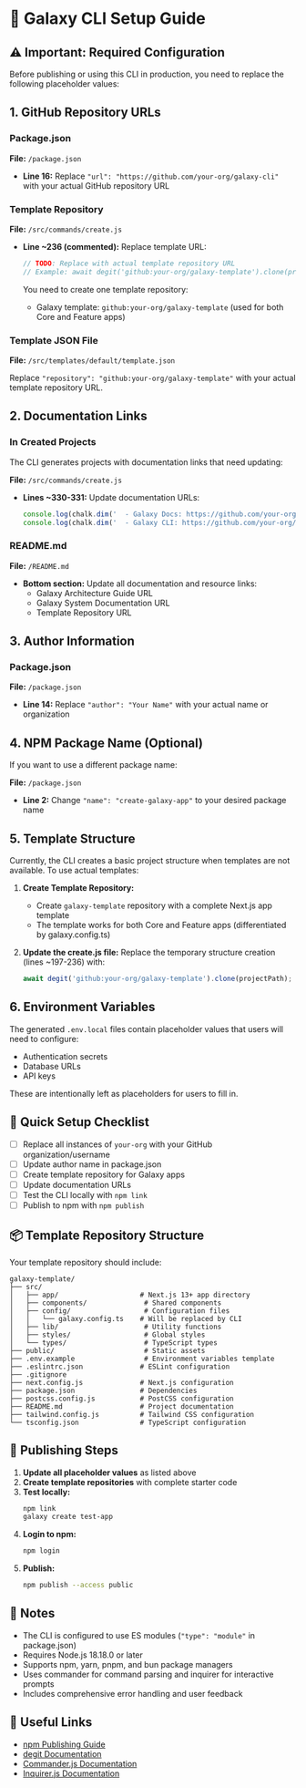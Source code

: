 # 🚀 Galaxy CLI Setup Guide

## ⚠️ Important: Required Configuration

Before publishing or using this CLI in production, you need to replace the following placeholder values:

## 1. GitHub Repository URLs

### Package.json
**File:** `/package.json`
- **Line 16:** Replace `"url": "https://github.com/your-org/galaxy-cli"` with your actual GitHub repository URL

### Template Repository
**File:** `/src/commands/create.js`
- **Line ~236 (commented):** Replace template URL:
  ```javascript
  // TODO: Replace with actual template repository URL
  // Example: await degit('github:your-org/galaxy-template').clone(projectPath);
  ```
  
  You need to create one template repository:
  - Galaxy template: `github:your-org/galaxy-template` (used for both Core and Feature apps)

### Template JSON File
**File:** `/src/templates/default/template.json`

Replace `"repository": "github:your-org/galaxy-template"` with your actual template repository URL.

## 2. Documentation Links

### In Created Projects
The CLI generates projects with documentation links that need updating:

**File:** `/src/commands/create.js`
- **Lines ~330-331:** Update documentation URLs:
  ```javascript
  console.log(chalk.dim('  - Galaxy Docs: https://github.com/your-org/galaxy-docs'));
  console.log(chalk.dim('  - Galaxy CLI: https://github.com/your-org/galaxy-cli'));
  ```

### README.md
**File:** `/README.md`
- **Bottom section:** Update all documentation and resource links:
  - Galaxy Architecture Guide URL
  - Galaxy System Documentation URL
  - Template Repository URL

## 3. Author Information

### Package.json
**File:** `/package.json`
- **Line 14:** Replace `"author": "Your Name"` with your actual name or organization

## 4. NPM Package Name (Optional)

If you want to use a different package name:

**File:** `/package.json`
- **Line 2:** Change `"name": "create-galaxy-app"` to your desired package name

## 5. Template Structure

Currently, the CLI creates a basic project structure when templates are not available. To use actual templates:

1. **Create Template Repository:**
   - Create `galaxy-template` repository with a complete Next.js app template
   - The template works for both Core and Feature apps (differentiated by galaxy.config.ts)

2. **Update the create.js file:**
   Replace the temporary structure creation (lines ~197-236) with:
   ```javascript
   await degit('github:your-org/galaxy-template').clone(projectPath);
   ```

## 6. Environment Variables

The generated `.env.local` files contain placeholder values that users will need to configure:
- Authentication secrets
- Database URLs
- API keys

These are intentionally left as placeholders for users to fill in.

## 🎯 Quick Setup Checklist

- [ ] Replace all instances of `your-org` with your GitHub organization/username
- [ ] Update author name in package.json
- [ ] Create template repository for Galaxy apps
- [ ] Update documentation URLs
- [ ] Test the CLI locally with `npm link`
- [ ] Publish to npm with `npm publish`

## 📦 Template Repository Structure

Your template repository should include:

```
galaxy-template/
├── src/
│   ├── app/                    # Next.js 13+ app directory
│   ├── components/              # Shared components
│   ├── config/                  # Configuration files
│   │   └── galaxy.config.ts    # Will be replaced by CLI
│   ├── lib/                     # Utility functions
│   ├── styles/                  # Global styles
│   └── types/                   # TypeScript types
├── public/                      # Static assets
├── .env.example                 # Environment variables template
├── .eslintrc.json              # ESLint configuration
├── .gitignore
├── next.config.js              # Next.js configuration
├── package.json                # Dependencies
├── postcss.config.js           # PostCSS configuration
├── README.md                   # Project documentation
├── tailwind.config.js          # Tailwind CSS configuration
└── tsconfig.json               # TypeScript configuration
```

## 🚀 Publishing Steps

1. **Update all placeholder values** as listed above
2. **Create template repositories** with complete starter code
3. **Test locally:**
   ```bash
   npm link
   galaxy create test-app
   ```
4. **Login to npm:**
   ```bash
   npm login
   ```
5. **Publish:**
   ```bash
   npm publish --access public
   ```

## 📝 Notes

- The CLI is configured to use ES modules (`"type": "module"` in package.json)
- Requires Node.js 18.18.0 or later
- Supports npm, yarn, pnpm, and bun package managers
- Uses commander for command parsing and inquirer for interactive prompts
- Includes comprehensive error handling and user feedback

## 🔗 Useful Links

- [npm Publishing Guide](https://docs.npmjs.com/packages-and-modules/contributing-packages-to-the-registry)
- [degit Documentation](https://github.com/Rich-Harris/degit)
- [Commander.js Documentation](https://github.com/tj/commander.js)
- [Inquirer.js Documentation](https://github.com/SBoudrias/Inquirer.js)

